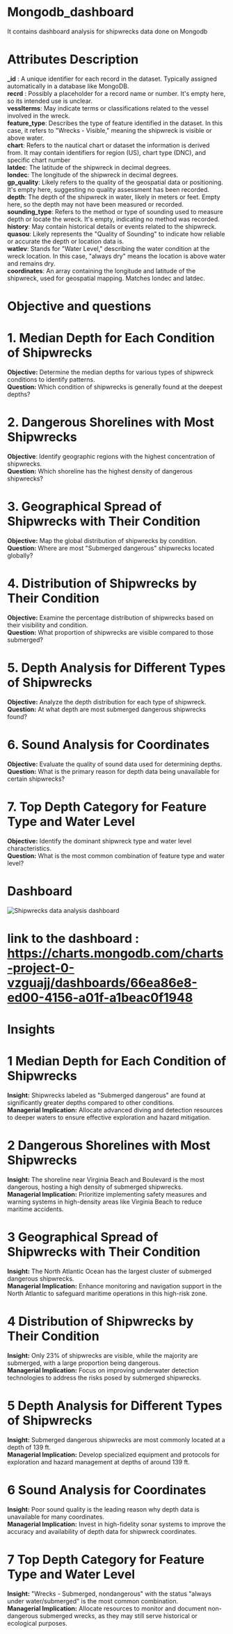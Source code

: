# Mongodb_dashboard
It contains dashboard analysis for shipwrecks data done on Mongodb<br/> 

# Attributes Description
**_id** : A unique identifier for each record in the dataset. Typically assigned automatically in a database like MongoDB.<br/>
**recrd** : Possibly a placeholder for a record name or number. It's empty here, so its intended use is unclear.<br/>
**vesslterms**: May indicate terms or classifications related to the vessel involved in the wreck.<br/> 
**feature_type**: Describes the type of feature identified in the dataset. In this case, it refers to "Wrecks - Visible," meaning the shipwreck is visible or above water.<br/>
**chart**: Refers to the nautical chart or dataset the information is derived from. It may contain identifiers for region (US), chart type (DNC), and specific chart number<br/> 
**latdec**: The latitude of the shipwreck in decimal degrees.<br/>
**londec**: The longitude of the shipwreck in decimal degrees.<br/>
**gp_quality**: Likely refers to the quality of the geospatial data or positioning. It's empty here, suggesting no quality assessment has been recorded.<br/>
**depth**: The depth of the shipwreck in water, likely in meters or feet. Empty here, so the depth may not have been measured or recorded.<br/>
**sounding_type**: Refers to the method or type of sounding used to measure depth or locate the wreck. It's empty, indicating no method was recorded.<br/>
**history**: May contain historical details or events related to the shipwreck.<br/> 
**quasou**: Likely represents the "Quality of Sounding" to indicate how reliable or accurate the depth or location data is.<br/>
**watlev**: Stands for "Water Level," describing the water condition at the wreck location. In this case, "always dry" means the location is above water and remains dry.<br/>
**coordinates**: An array containing the longitude and latitude of the shipwreck, used for geospatial mapping. Matches londec and latdec.<br/>

# Objective and questions<br/>  

# 1. Median Depth for Each Condition of Shipwrecks<br/>
**Objective:** Determine the median depths for various types of shipwreck conditions to identify patterns.<br/>
**Question:** Which condition of shipwrecks is generally found at the deepest depths?<br/>
# 2. Dangerous Shorelines with Most Shipwrecks<br/>
**Objective**: Identify geographic regions with the highest concentration of shipwrecks.<br/>
**Question:** Which shoreline has the highest density of dangerous shipwrecks?<br/>
# 3. Geographical Spread of Shipwrecks with Their Condition<br/>
**Objective:** Map the global distribution of shipwrecks by condition.<br/>
**Question:** Where are most "Submerged dangerous" shipwrecks located globally?<br/>
# 4. Distribution of Shipwrecks by Their Condition<br/>
**Objective:** Examine the percentage distribution of shipwrecks based on their visibility and condition.<br/>
**Question:** What proportion of shipwrecks are visible compared to those submerged?<br/>
# 5. Depth Analysis for Different Types of Shipwrecks<br/>
**Objective:** Analyze the depth distribution for each type of shipwreck.<br/>
**Question:** At what depth are most submerged dangerous shipwrecks found?<br/>
# 6. Sound Analysis for Coordinates<br/>
**Objective:** Evaluate the quality of sound data used for determining depths.<br/>
**Question:** What is the primary reason for depth data being unavailable for certain shipwrecks?<br/>
# 7. Top Depth Category for Feature Type and Water Level<br/>
**Objective:** Identify the dominant shipwreck type and water level characteristics.<br/>
**Question:** What is the most common combination of feature type and water level?<br/>

# Dashboard

![Shipwrecks data analysis dashboard](https://github.com/user-attachments/assets/c4a08f84-0610-4327-a26f-4574cfa6c307)

# link to the dashboard : https://charts.mongodb.com/charts-project-0-vzguajj/dashboards/66ea86e8-ed00-4156-a01f-a1beac0f1948

# Insights<br/>

# 1  Median Depth for Each Condition of Shipwrecks<br/>
**Insight:** Shipwrecks labeled as "Submerged dangerous" are found at significantly greater depths compared to other conditions.<br/> 
**Managerial Implication:** Allocate advanced diving and detection resources to deeper waters to ensure effective exploration and hazard mitigation.<br/> 
# 2  Dangerous Shorelines with Most Shipwrecks<br/>
**Insight:** The shoreline near Virginia Beach and Boulevard is the most dangerous, hosting a high density of submerged shipwrecks.<br/>
**Managerial Implication:** Prioritize implementing safety measures and warning systems in high-density areas like Virginia Beach to reduce maritime accidents.<br/>
# 3  Geographical Spread of Shipwrecks with Their Condition<br/>
**Insight:** The North Atlantic Ocean has the largest cluster of submerged dangerous shipwrecks.<br/>
**Managerial Implication:** Enhance monitoring and navigation support in the North Atlantic to safeguard maritime operations in this high-risk zone.<br/>
# 4  Distribution of Shipwrecks by Their Condition<br/>
**Insight:** Only 23% of shipwrecks are visible, while the majority are submerged, with a large proportion being dangerous.<br/>
**Managerial Implication:** Focus on improving underwater detection technologies to address the risks posed by submerged shipwrecks.<br/>
# 5  Depth Analysis for Different Types of Shipwrecks<br/>
**Insight:** Submerged dangerous shipwrecks are most commonly located at a depth of 139 ft.<br/>
**Managerial Implication:** Develop specialized equipment and protocols for exploration and hazard management at depths of around 139 ft.<br/>
# 6  Sound Analysis for Coordinates<br/>
**Insight:** Poor sound quality is the leading reason why depth data is unavailable for many coordinates.<br/>
**Managerial Implication:** Invest in high-fidelity sonar systems to improve the accuracy and availability of depth data for shipwreck coordinates.<br/>
# 7  Top Depth Category for Feature Type and Water Level<br/>
**Insight:** "Wrecks - Submerged, nondangerous" with the status "always under water/submerged" is the most common combination.<br/>
**Managerial Implication:** Allocate resources to monitor and document non-dangerous submerged wrecks, as they may still serve historical or ecological purposes.<br/>
